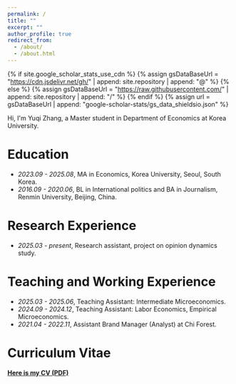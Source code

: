 ```yaml
---
permalink: /
title: ""
excerpt: ""
author_profile: true
redirect_from: 
  - /about/
  - /about.html
---
```


{% if site.google_scholar_stats_use_cdn %}
{% assign gsDataBaseUrl = "https://cdn.jsdelivr.net/gh/" | append: site.repository | append: "@" %}
{% else %}
{% assign gsDataBaseUrl = "https://raw.githubusercontent.com/" | append: site.repository | append: "/" %}
{% endif %}
{% assign url = gsDataBaseUrl | append: "google-scholar-stats/gs_data_shieldsio.json" %}

<span class='anchor' id='about-me'></span>

Hi, I'm Yuqi Zhang, a Master student in Department of Economics at Korea University. 

#  Education
- *2023.09 - 2025.08*, MA in Economics, Korea University, Seoul, South Korea.
- *2016.09 - 2020.06*, BL in International politics and BA in Journalism, Renmin University, Beijing, China.



#  Research Experience
- *2025.03 - present*, Research assistant, project on opinion dynamics study.



# Teaching and Working Experience
- *2025.03 - 2025.06*, Teaching Assistant: Intermediate Microeconomics.
- *2024.09 - 2024.12*, Teaching Assistant: Labor Economics, Empirical Microeconomics.
- *2021.04 - 2022.11*, Assistant Brand Manager (Analyst) at Chi Forest.

# Curriculum Vitae
**[Here is my CV (PDF)](/docs/cv_yuqizhang.pdf)**

